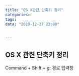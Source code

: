 ```yaml
---
title: "OS X관련 단축키 정리"
categories:
tags:
data: "2019-12-27 23:00"


---
```




## OS X 관련 단축키 정리

Command + Shift + g: 경로 입력창 

